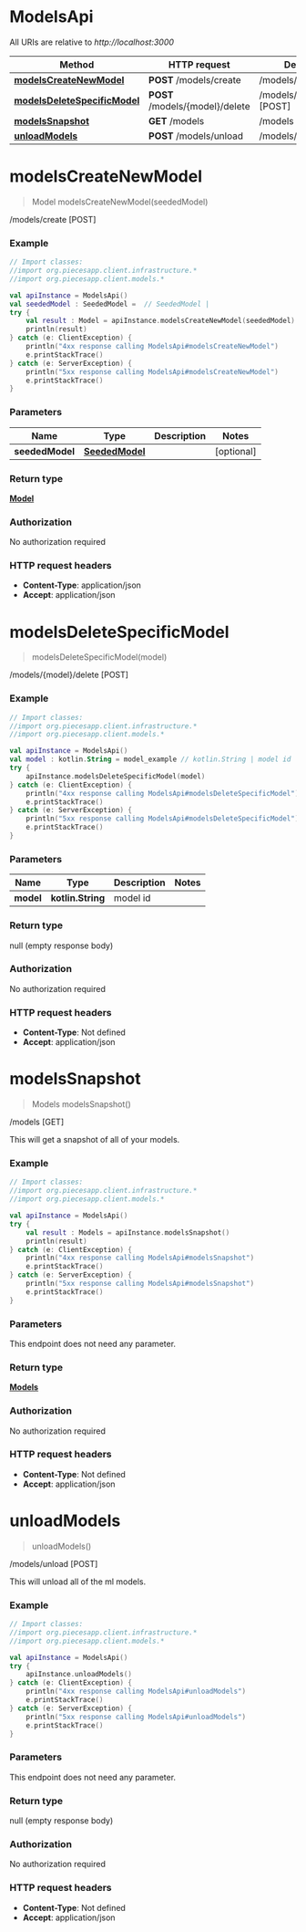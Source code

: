 # ModelsApi

All URIs are relative to *http://localhost:3000*

Method | HTTP request | Description
------------- | ------------- | -------------
[**modelsCreateNewModel**](ModelsApi.md#modelsCreateNewModel) | **POST** /models/create | /models/create [POST]
[**modelsDeleteSpecificModel**](ModelsApi.md#modelsDeleteSpecificModel) | **POST** /models/{model}/delete | /models/{model}/delete [POST]
[**modelsSnapshot**](ModelsApi.md#modelsSnapshot) | **GET** /models | /models [GET]
[**unloadModels**](ModelsApi.md#unloadModels) | **POST** /models/unload | /models/unload [POST]


<a name="modelsCreateNewModel"></a>
# **modelsCreateNewModel**
> Model modelsCreateNewModel(seededModel)

/models/create [POST]

### Example
```kotlin
// Import classes:
//import org.piecesapp.client.infrastructure.*
//import org.piecesapp.client.models.*

val apiInstance = ModelsApi()
val seededModel : SeededModel =  // SeededModel | 
try {
    val result : Model = apiInstance.modelsCreateNewModel(seededModel)
    println(result)
} catch (e: ClientException) {
    println("4xx response calling ModelsApi#modelsCreateNewModel")
    e.printStackTrace()
} catch (e: ServerException) {
    println("5xx response calling ModelsApi#modelsCreateNewModel")
    e.printStackTrace()
}
```

### Parameters

Name | Type | Description  | Notes
------------- | ------------- | ------------- | -------------
 **seededModel** | [**SeededModel**](SeededModel.md)|  | [optional]

### Return type

[**Model**](Model.md)

### Authorization

No authorization required

### HTTP request headers

 - **Content-Type**: application/json
 - **Accept**: application/json

<a name="modelsDeleteSpecificModel"></a>
# **modelsDeleteSpecificModel**
> modelsDeleteSpecificModel(model)

/models/{model}/delete [POST]

### Example
```kotlin
// Import classes:
//import org.piecesapp.client.infrastructure.*
//import org.piecesapp.client.models.*

val apiInstance = ModelsApi()
val model : kotlin.String = model_example // kotlin.String | model id
try {
    apiInstance.modelsDeleteSpecificModel(model)
} catch (e: ClientException) {
    println("4xx response calling ModelsApi#modelsDeleteSpecificModel")
    e.printStackTrace()
} catch (e: ServerException) {
    println("5xx response calling ModelsApi#modelsDeleteSpecificModel")
    e.printStackTrace()
}
```

### Parameters

Name | Type | Description  | Notes
------------- | ------------- | ------------- | -------------
 **model** | **kotlin.String**| model id |

### Return type

null (empty response body)

### Authorization

No authorization required

### HTTP request headers

 - **Content-Type**: Not defined
 - **Accept**: application/json

<a name="modelsSnapshot"></a>
# **modelsSnapshot**
> Models modelsSnapshot()

/models [GET]

This will get a snapshot of all of your models.

### Example
```kotlin
// Import classes:
//import org.piecesapp.client.infrastructure.*
//import org.piecesapp.client.models.*

val apiInstance = ModelsApi()
try {
    val result : Models = apiInstance.modelsSnapshot()
    println(result)
} catch (e: ClientException) {
    println("4xx response calling ModelsApi#modelsSnapshot")
    e.printStackTrace()
} catch (e: ServerException) {
    println("5xx response calling ModelsApi#modelsSnapshot")
    e.printStackTrace()
}
```

### Parameters
This endpoint does not need any parameter.

### Return type

[**Models**](Models.md)

### Authorization

No authorization required

### HTTP request headers

 - **Content-Type**: Not defined
 - **Accept**: application/json

<a name="unloadModels"></a>
# **unloadModels**
> unloadModels()

/models/unload [POST]

This will unload all of the ml models.

### Example
```kotlin
// Import classes:
//import org.piecesapp.client.infrastructure.*
//import org.piecesapp.client.models.*

val apiInstance = ModelsApi()
try {
    apiInstance.unloadModels()
} catch (e: ClientException) {
    println("4xx response calling ModelsApi#unloadModels")
    e.printStackTrace()
} catch (e: ServerException) {
    println("5xx response calling ModelsApi#unloadModels")
    e.printStackTrace()
}
```

### Parameters
This endpoint does not need any parameter.

### Return type

null (empty response body)

### Authorization

No authorization required

### HTTP request headers

 - **Content-Type**: Not defined
 - **Accept**: application/json

